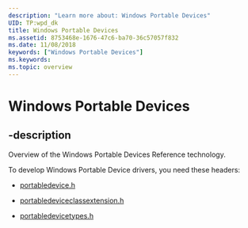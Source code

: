 ```yaml
---
description: "Learn more about: Windows Portable Devices"
UID: TP:wpd_dk
title: Windows Portable Devices
ms.assetid: 8753468e-1676-47c6-ba70-36c57057f832
ms.date: 11/08/2018
keywords: ["Windows Portable Devices"]
ms.keywords: 
ms.topic: overview
---
```


# Windows Portable Devices

## -description

Overview of the Windows Portable Devices Reference technology.

To develop Windows Portable Device drivers, you need these headers:

* [portabledevice.h](../portabledevice/index.md)

* [portabledeviceclassextension.h](../portabledeviceclassextension/index.md)

* [portabledevicetypes.h](../portabledevicetypes/index.md)
